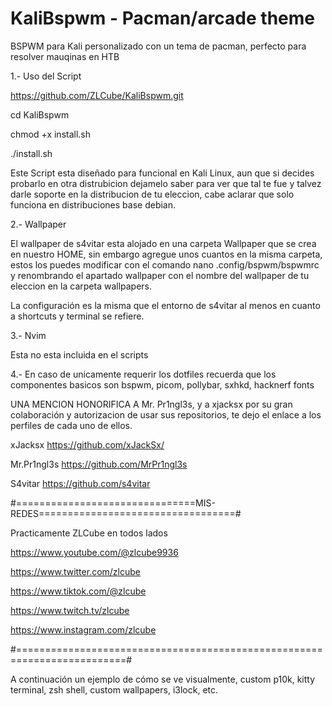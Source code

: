 # KaliBspwm - Pacman/arcade theme

BSPWM para Kali personalizado con un tema de pacman, perfecto para resolver mauqinas en HTB

1.- Uso del Script

https://github.com/ZLCube/KaliBspwm.git

cd KaliBspwm

chmod +x install.sh

./install.sh

Este Script esta diseñado para funcional en Kali Linux, aun que si decides probarlo en otra distrubicion dejamelo saber para ver que tal te fue y talvez darle soporte en la distribucion de tu eleccion, cabe aclarar que solo funciona en distribuciones base debian.

2.- Wallpaper

El wallpaper de s4vitar esta alojado en una carpeta Wallpaper que se crea en nuestro HOME, sin embargo agregue unos cuantos en la misma carpeta, estos los puedes modificar con el comando nano .config/bspwm/bspwmrc y renombrando el apartado wallpaper con el nombre del wallpaper de tu eleccion en la carpeta wallpapers.

La configuración es la misma que el entorno de s4vitar al menos en cuanto a shortcuts y terminal se refiere.

3.- Nvim

Esta no esta incluida en el scripts

4.- En caso de unicamente requerir los dotfiles recuerda que los componentes basicos son bspwm, picom, pollybar, sxhkd, hacknerf fonts

UNA MENCION HONORIFICA A Mr. Pr1ngl3s, y a xjacksx por su gran colaboración y autorizacion de usar sus repositorios, te dejo el enlace a los perfiles de cada uno de ellos.

xJacksx https://github.com/xJackSx/

Mr.Pr1ngl3s https://github.com/MrPr1ngl3s

S4vitar https://github.com/s4vitar


#===============================MIS-REDES==================================#

Practicamente ZLCube en todos lados

https://www.youtube.com/@zlcube9936

https://www.twitter.com/zlcube

https://www.tiktok.com/@zlcube

https://www.twitch.tv/zlcube

https://www.instagram.com/zlcube

#=========================================================================#

A continuación un ejemplo de cómo se ve visualmente, custom p10k, kitty terminal, zsh shell, custom wallpapers, i3lock, etc.
